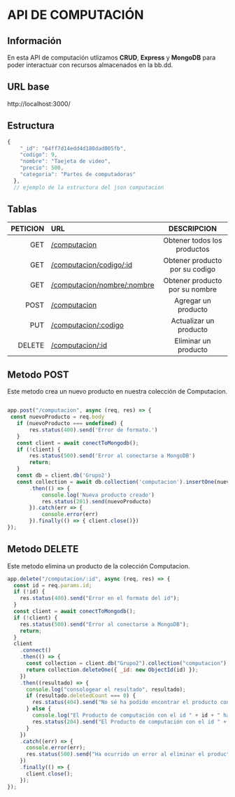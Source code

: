 # API DE COMPUTACIÓN


## Información
En esta API de computación utlizamos **CRUD**, **Express** y **MongoDB** para poder interactuar con recursos almacenados en la bb.dd.

## URL base
http://localhost:3000/

## Estructura 
```javascript
{
    "_id": "64ff7d14edd4d180dad005fb",
    "codigo": 9,
    "nombre": "Taejeta de video",
    "precio": 500,
    "categoria": "Partes de computadoras"
  },
  // ejemplo de la estructura del json computacion
  ```

  ##  Tablas 
|PETICION|URL|DESCRIPCION
|--:|:--|:--:|
| GET |[/computacion](http://localhost:3000/computacion)  | Obtener todos los productos
| GET |[/computacion/codigo/:id](http://localhost:3000/computacion)  | Obtener producto por su codigo
| GET|[/computacion/nombre/:nombre](http://localhost:3000/computacion)  | Obtener producto por su nombre
| POST|[/computacion](http://localhost:3000/computacion)  | Agregar un producto
| PUT|[/computacion/:codigo](http://localhost:3000/computacion)  | Actualizar un producto
| DELETE|[/computacion/:id](http://localhost:3000/computacion)  | Eliminar un producto 



## Metodo POST
 Este metodo crea un nuevo producto en nuestra colección de Computacion.

 ```javascript

 app.post("/computacion", async (req, res) => {
  const nuevoProducto = req.body
    if (nuevoProducto === undefined) {
        res.status(400).send('Error de formato.')
    }
    const client = await conectToMongodb();
    if (!client) {
        res.status(500).send('Error al conectarse a MongoDB')
        return;
    }
    const db = client.db('Grupo2') 
    const collection = await db.collection('computacion').insertOne(nuevoProducto)
        .then(() => {
            console.log('Nueva producto creado')
            res.status(201).send(nuevoProducto)
        }).catch(err => { 
            console.error(err)
        }).finally(() => { client.close()})
});

```

## Metodo DELETE

Este metodo elimina un producto de la colección Computacion.

```javascript
app.delete("/computacion/:id", async (req, res) => {
  const id = req.params.id;
  if (!id) {
    res.status(400).send("Error en el formato del id");
  }
  const client = await conectToMongodb();
  if (!client) {
    res.status(500).send("Error al conectarse a MongoDB");
    return;
  }
  client
    .connect()
    .then(() => {
      const collection = client.db("Grupo2").collection("computacion");
      return collection.deleteOne({ _id: new ObjectId(id) });
    })
    .then((resultado) => {
      console.log("consologear el resultado", resultado);
      if (resultado.deletedCount === 0) {
        res.status(404).send("No sé ha podido encontrar el producto con id: " + id);
      } else {
        console.log("El Producto de computación con el id " + id + " ha sido eliminado");
        res.status(204).send("El Producto de computación con el id " + id + " ha sido eliminado");
      }
    })
    .catch((err) => {
      console.error(err);
      res.status(500).send("Ha ocurrido un error al eliminar el producto");
    })
    .finally(() => {
      client.close();
    });
});
```


